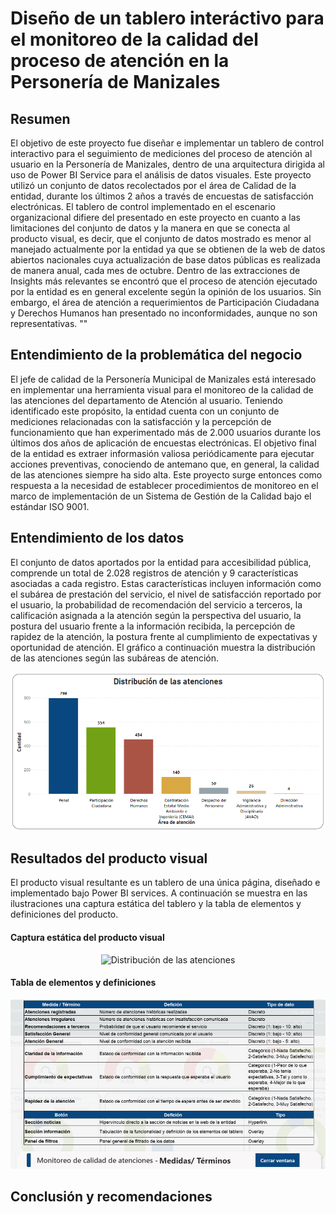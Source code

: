 # Diseño de un tablero interáctivo para el monitoreo de la calidad del proceso de atención en la Personería de Manizales

## Resumen

El objetivo de este proyecto fue diseñar e implementar un tablero de control interactivo para el seguimiento de mediciones del proceso de atención al usuario en la Personería de Manizales, dentro de una arquitectura dirigida al uso de Power BI Service para el análisis de datos visuales. Este proyecto utilizó un conjunto de datos recolectados por el área de Calidad de la entidad, durante los últimos 2 años a través de encuestas de satisfacción electrónicas. El tablero de control implementado en el escenario organizacional difiere del presentado en este proyecto en cuanto a las limitaciones del conjunto de datos y la manera en que se conecta al producto visual, es decir, que el conjunto de datos mostrado es menor al manejado actualmente por la entidad ya que se obtienen de la web de datos abiertos nacionales cuya actualización de base datos públicas es realizada de manera anual, cada mes de octubre. Dentro de las extracciones de Insights más relevantes se encontró que el proceso de atención ejecutado por la entidad es en general excelente según la opinión de los usuarios. Sin embargo, el área de atención a requerimientos de Participación Ciudadana y Derechos Humanos han presentado no inconformidades, aunque no son representativas. ""


## Entendimiento de la problemática del negocio

El jefe de calidad de la Personería Municipal de Manizales está interesado en implementar una herramienta visual para el monitoreo de la calidad de las atenciones del departamento de Atención al usuario. Teniendo identificado este propósito, la entidad cuenta con un conjunto de mediciones relacionadas con la satisfacción y la percepción de funcionamiento que han experimentado más de 2.000 usuarios durante los últimos dos años de aplicación de encuestas electrónicas. El objetivo final de la entidad es extraer informasión valiosa periódicamente para ejecutar acciones preventivas, conociendo de antemano que, en general, la calidad de las atenciones siempre ha sido alta. Este proyecto surge entonces como respuesta a la necesidad de establecer procedimientos de monitoreo en el marco de implementación de un Sistema de Gestión de la Calidad bajo el estándar ISO 9001.


## Entendimiento de los datos

El conjunto de datos aportados por la entidad para accesibilidad pública, comprende un total de 2.028 registros de atención y 9 características asociadas a cada registro. Estas características incluyen información como el subárea de prestación del servicio, el nivel de satisfacción reportado por el usuario, la probabilidad de recomendación del servicio a terceros, la calificación asignada a la atención según la perspectiva del usuario, la postura del usuario frente a la información recibida, la percepción de rapidez de la atención, la postura frente al cumplimiento de expectativas y oportunidad de atención.
El gráfico a continuación muestra la distribución de las atenciones según las subáreas de atención.

<p align="center">
    <img src="assets/img/distribucion_atenciones.png" alt="Distribución de las atenciones" width="700">
</p>


## Resultados del producto visual

El producto visual resultante es un tablero de una única página, diseñado e implementado bajo Power BI services. A continuación se muestra en las ilustraciones una captura estática del tablero y la tabla de elementos y definiciones del producto.

#### **Captura estática del producto visual**

<p align="center">
    <img src="assets/img/dashboard_monitoreo_calidad_atenciones.png" alt="Distribución de las atenciones" width="700">
</p>

#### **Tabla de elementos y definiciones**

<p align="center">
    <img src="assets/img/tabla_elementos_definiciones.png" alt="Tabla de elementos y definiciones" width="700">
</p>


## Conclusión y recomendaciones

